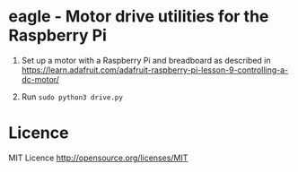 # eagle - Motor drive utilities for the Raspberry Pi

1. Set up a motor with a Raspberry Pi and breadboard as described in 
   https://learn.adafruit.com/adafruit-raspberry-pi-lesson-9-controlling-a-dc-motor/

2. Run `sudo python3 drive.py`

# Licence
MIT Licence http://opensource.org/licenses/MIT

